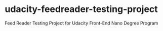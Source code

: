 # udacity-feedreader-testing-project
Feed Reader Testing Project for Udacity Front-End Nano Degree Program
